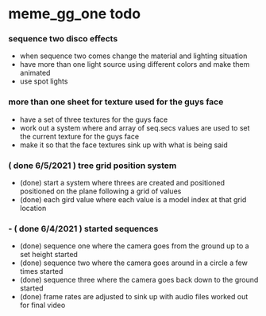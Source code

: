 # meme_gg_one todo

### sequence two disco effects
* when sequence two comes change the material and lighting situation
* have more than one light source using different colors and make them animated
* use spot lights

### more than one sheet for texture used for the guys face
* have a set of three textures for the guys face
* work out a system where and array of seq.secs values are used to set the current texture for the guys face
* make it so that the face textures sink up with what is being said

### ( done 6/5/2021 ) tree grid position system
* (done) start a system where threes are created and positioned positioned on the plane following a grid of values
* (done) each gird value where each value is a model index at that grid location

### - ( done 6/4/2021 ) started sequences
* (done) sequence one where the camera goes from the ground up to a set height started
* (done) sequence two where the camera goes around in a circle a few times started
* (done) sequence three where the camera goes back down to the ground started
* (done) frame rates are adjusted to sink up with audio files worked out for final video

